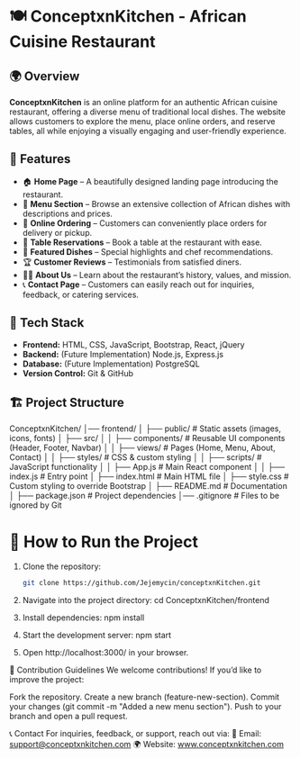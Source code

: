 # 🍽️ ConceptxnKitchen - African Cuisine Restaurant  

## 🌍 Overview  
**ConceptxnKitchen** is an online platform for an authentic African cuisine restaurant, offering a diverse menu of traditional local dishes. The website allows customers to explore the menu, place online orders, and reserve tables, all while enjoying a visually engaging and user-friendly experience.  

## 🚀 Features  
- 🏠 **Home Page** – A beautifully designed landing page introducing the restaurant.  
- 📖 **Menu Section** – Browse an extensive collection of African dishes with descriptions and prices.  
- 🛒 **Online Ordering** – Customers can conveniently place orders for delivery or pickup.  
- 🏡 **Table Reservations** – Book a table at the restaurant with ease.  
- 🍲 **Featured Dishes** – Special highlights and chef recommendations.  
- 🏆 **Customer Reviews** – Testimonials from satisfied diners.  
- 👨‍🍳 **About Us** – Learn about the restaurant’s history, values, and mission.  
- 📞 **Contact Page** – Customers can easily reach out for inquiries, feedback, or catering services.  

## 🎨 Tech Stack  
- **Frontend:** HTML, CSS, JavaScript, Bootstrap, React, jQuery  
- **Backend:** (Future Implementation) Node.js, Express.js  
- **Database:** (Future Implementation) PostgreSQL  
- **Version Control:** Git & GitHub  

## 🏗️ Project Structure  
ConceptxnKitchen/ │── frontend/ │ ├── public/ # Static assets (images, icons, fonts) │ ├── src/ │ │ ├── components/ # Reusable UI components (Header, Footer, Navbar) │ │ ├── views/ # Pages (Home, Menu, About, Contact) │ │ ├── styles/ # CSS & custom styling │ │ ├── scripts/ # JavaScript functionality │ │ ├── App.js # Main React component │ │ ├── index.js # Entry point │ ├── index.html # Main HTML file │ ├── style.css # Custom styling to override Bootstrap │ ├── README.md # Documentation │ ├── package.json # Project dependencies │── .gitignore # Files to be ignored by Git


# 🎯 How to Run the Project  
1. Clone the repository:  
   ```bash
   git clone https://github.com/Jejemycin/conceptxnKitchen.git

2.  Navigate into the project directory:
   cd ConceptxnKitchen/frontend

3.  Install dependencies:
    npm install

4.  Start the development server:
    npm start

5.  Open http://localhost:3000/ in your browser.


🌟 Contribution Guidelines
We welcome contributions! If you’d like to improve the project:

Fork the repository.
Create a new branch (feature-new-section).
Commit your changes (git commit -m "Added a new menu section").
Push to your branch and open a pull request.



📞 Contact
For inquiries, feedback, or support, reach out via:
📧 Email: support@conceptxnkitchen.com
🌍 Website: www.conceptxnkitchen.com


